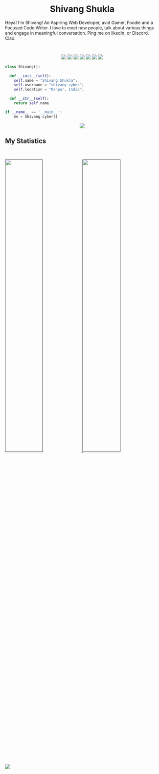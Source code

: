 <h1 align="center">
  <b>Shivang Shukla</b>
</h1>

Heya! I'm Shivang! An Aspiring Web Developer, avid Gamer, Foodie and a Focused Code Writer. I love to meet new people, talk about various things and engage in meaningful conversation.
Ping me on likedIn, or Discord. Ciao.


<br>

<p>
<div align="center">
   <img src="https://img.shields.io/badge/-HTML-c58545?style=for-the-badge&logo=html5&logoColor=c58545&labelColor=282828">
   <img src="https://img.shields.io/badge/-CSS-d1a01f?style=for-the-badge&logo=css3&logoColor=d1a01f&labelColor=282828">
   <img src="https://img.shields.io/badge/JavaScript-F7DF1E?style=for-the-badge&logo=javascript&logoColor=d1a01f&labelColor=282828">
   <img src="https://img.shields.io/badge/Node.js-43853D?style=for-the-badge&logo=node.js&logoColor=d1a01f&labelColor=282828">
   <img src="https://img.shields.io/badge/Express.js-404D59?style=for-the-badge&logo=express.js&logoColor=d1a01f&labelColor=282828">
   <img src="https://img.shields.io/badge/React-20232A?style=for-the-badge&logo=react&logoColor=61DAFB&labelColor=282828">
   <img src="https://img.shields.io/badge/MongoDB-4EA94B?style=for-the-badge&logo=mongodb&logoColor=white">
</div>
</p>

```python
class Shivang():
    
  def __init__(self):
    self.name = "Shivang Shukla";
    self.username = "shivang-cyber";
    self.location = "Kanpur, India";
  
  def __str__(self):
    return self.name

if __name__ == '__main__':
    me = Shivang-cyber()
```

<div align="center">
  <a href="https://open.spotify.com/album/35s58BRTGAEWztPo9WqCIs?highlight=spotify:track:3KkXRkHbMCARz0aVfEt68P">
    <img src="https://readme-spotify-tingz.vercel.app/api/now-playing">
  </a>
</div>

<!--
<div align="center">
  <a href="https://open.spotify.com/album/35s58BRTGAEWztPo9WqCIs?highlight=spotify:track:3KkXRkHbMCARz0aVfEt68P">
    <img src="https://spotify-readme-theta-virid.vercel.app/api?scan=true&theme=dark" width="240px">
  </a>
</div>
-->

## My Statistics

<br/>
<p align="left">
  <a href="">
  <img width="49.5%" src="https://github-readme-stats.vercel.app/api?username=shivang-cyber&show_icons=true&theme=gruvbox&hide_border=true" />
    <img width="49.5%" src="http://github-readme-streak-stats.herokuapp.com?user=shivang-cyber&theme=dark&date_format=M%20j%5B%2C%20Y%5D" />
  </a>
</p>
<br>

[![](https://activity-graph.herokuapp.com/graph?username=shivang-cyber&custom_title=Shivang%20Shukla's%20Contribution%20Graph&theme=gruvbox&bg_color=282828&hide_border=true&line=d1a01f&point=c58545)](https://github.com/Shivang-cyber)



